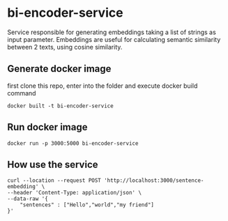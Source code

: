 # bi-encoder-service
Service responsible for generating embeddings taking a list of strings as input parameter. Embeddings are useful for calculating semantic similarity between 2 texts, using cosine similarity.

## Generate docker image

first clone this repo, enter into the folder and execute docker build command

```
docker built -t bi-encoder-service
```

## Run docker image
```
docker run -p 3000:5000 bi-encoder-service
```

## How use the service

```
curl --location --request POST 'http://localhost:3000/sentence-embedding' \
--header 'Content-Type: application/json' \
--data-raw '{
    "sentences" : ["Hello","world","my friend"]
}'
```
